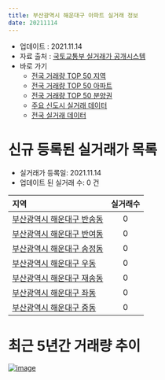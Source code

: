 ```yaml
---
title: 부산광역시 해운대구 아파트 실거래 정보
date: 20211114
---
```


* 업데이트 : 2021.11.14
* 자료 출처 : [국토교통부 실거래가 공개시스템](http://rt.molit.go.kr)
* 바로 가기
    * [전국 거래량 TOP 50 지역](https://apt-info.github.io/apt-trade-info/tr)
    * [전국 거래량 TOP 50 아파트](https://apt-info.github.io/apt-trade-info/ta)
    * [전국 거래량 TOP 50 분양권](https://apt-info.github.io/apt-trade-info/tb)
    * [주요 신도시 실거래 데이터](https://apt-info.github.io/apt-trade-info/newtown)
    * [전국 실거래 데이터](https://apt-info.github.io/apt-trade-info/all)



<script async src="https://pagead2.googlesyndication.com/pagead/js/adsbygoogle.js"></script>
<!-- 기본광고 -->
<ins class="adsbygoogle"
     style="display:block"
     data-ad-client="ca-pub-1142216861245946"
     data-ad-slot="4805727019"
     data-ad-format="auto"
     data-full-width-responsive="true"></ins>
<script>
     (adsbygoogle = window.adsbygoogle || []).push({});
</script>


# 신규 등록된 실거래가 목록

* 실거래가 등록일: 2021.11.14
* 업데이트 된 실거래 수: 0 건


|지역|실거래수|
|:---|:---:|
|[부산광역시 해운대구 반송동](https://apt-info.github.io/apt-trade-info/r370)|0|
|[부산광역시 해운대구 반여동](https://apt-info.github.io/apt-trade-info/r371)|0|
|[부산광역시 해운대구 송정동](https://apt-info.github.io/apt-trade-info/r376)|0|
|[부산광역시 해운대구 우동](https://apt-info.github.io/apt-trade-info/r373)|0|
|[부산광역시 해운대구 재송동](https://apt-info.github.io/apt-trade-info/r372)|0|
|[부산광역시 해운대구 좌동](https://apt-info.github.io/apt-trade-info/r375)|0|
|[부산광역시 해운대구 중동](https://apt-info.github.io/apt-trade-info/r374)|0|



<script async src="https://pagead2.googlesyndication.com/pagead/js/adsbygoogle.js"></script>
<!-- 기본광고 -->
<ins class="adsbygoogle"
     style="display:block"
     data-ad-client="ca-pub-1142216861245946"
     data-ad-slot="4805727019"
     data-ad-format="auto"
     data-full-width-responsive="true"></ins>
<script>
     (adsbygoogle = window.adsbygoogle || []).push({});
</script>


# 최근 5년간 거래량 추이


<div style="width:100%;">
    <canvas id="deal_progress" height="200"></canvas>
</div>

<script>
new Chart(document.getElementById("deal_progress"), {
    type: 'line',
    data: {
        labels: ['16.01','16.02','16.03','16.04','16.05','16.06','16.07','16.08','16.09','16.10','16.11','16.12','17.01','17.02','17.03','17.04','17.05','17.06','17.07','17.08','17.09','17.10','17.11','17.12','18.01','18.02','18.03','18.04','18.05','18.06','18.07','18.08','18.09','18.10','18.11','18.12','19.01','19.02','19.03','19.04','19.05','19.06','19.07','19.08','19.09','19.10','19.11','19.12','20.01','20.02','20.03','20.04','20.05','20.06','20.07','20.08','20.09','20.10','20.11','20.12','21.01','21.02','21.03','21.04','21.05','21.06','21.07','21.08','21.09','21.10','21.11'],
        datasets: [{
            label: '매매/분양권',
            data: [455,514,797,850,918,1141,1045,1147,1053,991,667,610,338,535,776,725,667,623,504,386,356,304,395,391,413,418,496,239,270,226,219,263,351,323,258,214,247,239,353,325,338,326,362,370,418,814,2191,864,493,586,420,495,786,2019,1331,922,1198,2375,1706,451,333,355,520,576,708,562,417,424,335,207,15],
            borderColor: "rgba(66, 133, 243, 1)",
            backgroundColor: "rgba(66, 133, 243, 0.05)",
            borderWidth: 1,
            pointRadius: 0,
            fill: false,
            lineTension: 0
        },{
            label: '전/월세',
            data: [541,523,627,547,480,525,549,465,480,616,498,485,458,541,470,445,464,425,464,430,442,409,507,518,600,509,628,486,478,466,478,473,514,594,534,532,584,604,587,521,437,408,455,455,384,596,627,639,579,646,496,509,539,594,684,637,567,613,711,571,543,548,577,532,585,592,617,474,528,420,97],
            borderColor: "rgba(255, 90, 0, 1)",
            backgroundColor: "rgba(255, 90, 0, 0.05)",
            borderWidth: 1,
            pointRadius: 0,
            fill: false,
            lineTension: 0
        },{
            label: '합계',
            data: [996,1037,1424,1397,1398,1666,1594,1612,1533,1607,1165,1095,796,1076,1246,1170,1131,1048,968,816,798,713,902,909,1013,927,1124,725,748,692,697,736,865,917,792,746,831,843,940,846,775,734,817,825,802,1410,2818,1503,1072,1232,916,1004,1325,2613,2015,1559,1765,2988,2417,1022,876,903,1097,1108,1293,1154,1034,898,863,627,112],
            borderColor: "rgba(0, 0, 0, 1)",
            backgroundColor: "rgba(0, 0, 0, 0.03)",
            borderWidth: 0.1,
            pointRadius: 0,
            fill: true,
            lineTension: 0
        }
        ]
    },
    options: {
        responsive: true,
        title: {
            display: false
        },
        tooltips: {
            mode: 'index',
            intersect: false
        },
        hover: {
            mode: 'nearest',
            intersect: true
        },
        scales: {
            xAxes: [{
                display: true,
                scaleLabel: {
                    display: true,
                    labelString: '년/월'
                }
            }],
            yAxes: [{
                display: true,
                ticks: {
                    suggestedMin: 0,
                },
                scaleLabel: {
                    display: true,
                    labelString: '실거래 수'
                }
            }]
        }
    }
});

</script>


[![image](https://apt-info.github.io/images/2020-01-03-apt-trade-info/1024x500.png)](https://play.google.com/store/apps/details?id=com.aptinfo.apttradeinfo)

